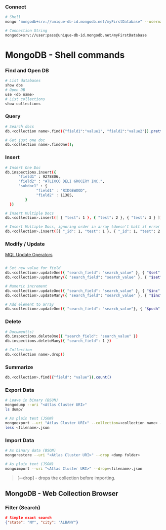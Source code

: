 
### Connect
```bash
# Shell
mongo "mongodb+srv://unique-db-id.mongodb.net/myFirstDatabase" --username <user>

# Connection String
mongodb+srv://user:pass@unique-db-id.mongodb.net/myFirstDatabase
```




# MongoDB - Shell commands

### Find and Open DB
```bash
# List databases
show dbs
# Open DB
use <db name>
# List collections
show collections
```

### Query
```bash
# Search docs
db.<collection name>.find({"field1":"value1", "field2":"value2"}).pretty()

# Get just one doc
db.<collection name>.findOne();
```

### Insert
```bash
# Insert One Doc
db.inspections.insert({
      "field1" : 9278806,
      "field2" : "ATLIXCO DELI GROCERY INC.",
      "subdoc1" : {
              "field1" : "RIDGEWOOD",
              "field2" : 11385,
         }
  })

# Insert Multiple Docs
db.<collection>.insert([ { "test": 1 }, { "test": 2 }, { "test": 3 } ])

# Insert Multiple Docs, ignoring order in array (doesn't halt if error for a doc)
db.<collection>.insert([{ "_id": 1, "test": 1 }, { "_id": 1, "test": 2 }, { "_id": 3, "test": 3 }], { "ordered": false })
```

### Modify / Update
[MQL Update Operators](https://docs.mongodb.com/manual/reference/operator/update/#id1)

```bash

# Set new value for field
db.<collection>.updateOne({ "search_field": "search_value" }, { "$set": { "field1": "value1" } })
db.<collection>.updateMany({ "search_field": "search_value" }, { "$set": { "field1": "value1" } })

# Numeric increment
db.<collection>.updateOne({ "search_field": "search_value" }, { "$inc": { "numeric_field": 10 } })
db.<collection>.updateMany({ "search_field": "search_value" }, { "$inc": { "numeric_field": 10 } })

# Add element to array
db.<collection>.updateOne({ "search_field": "search_value"}, { "$push": { "my_array": "array_value" }})
```

### Delete
```bash
# Document(s)
db.inspections.deleteOne({ "search_field": "search_value" })
db.inspections.deleteMany({ "search_field": 1 })

# Collection
db.<collection name>.drop()
```

### Summarize
```bash
db.<collection>.find({"field": "value"}).count()
```

### Export Data
```bash
# Leave in binary (BSON)
mongodump --uri "<Atlas Cluster URI>"
ls dump/

# As plain text (JSON)
mongoexport --uri "Atlas Cluster URI>" --collection=<collection name> --out=<filename>.json
less <filename>.json
```

### Import Data
```bash
# As binary data (BSON)
mongorestore --uri "<Atlas Cluster URI>" --drop <dump folder>

# As plain text (JSON)
mongoimport --uri "<Atlas Cluster URI>" --drop=<filename>.json
```
> [--drop] - drops the collection before importing.


## MongoDB - Web Collection Browser

### Filter (Search)
```json
# Simple exact search
{"state": "NY", "city": "ALBANY"}
```